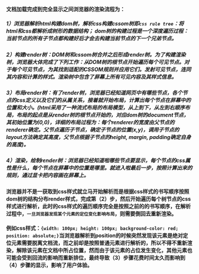 #### 文档加载完成到完全显示之间浏览器的渲染流程为：



##### 1）浏览器解析html构建dom树，解析css构建cssom树即`css rule tree`：将html和css都解析成树形的数据结构； dom树的构建过程是一个深度遍历过程：当前节点的所有子节点都构建好后才会去构建当前节点的下一个兄弟节点。

##### 2）构建render树：DOM树和cssom树合并之后形成render树。为了构建渲染树，浏览器大体完成了下列工作：从DOM树的根节点开始遍历每个可见节点。对于每个可见节点，为其找到适配的CSSOM规则并应用它们。发射可见节点，连同其内容和计算的样式。渲染树中包含了屏幕上所有可见内容及其样式信息。

##### 3）布局render树：有了render树，浏览器已经知道网页中有哪些节点，各个节点的css定义以及它们的从属关系，接着就开始布局，计算出每个节点在屏幕中的位置和大小。(html采用了一种流式布局的布局模型，从上到下，从左到右顺序布局，布局的起点是从render树的根节点开始的，对应dom树的document节点，其初始位置为(0,0)，详细的布局过程为：每个renderer的宽度由父节点的renderer确定。父节点遍历子节点，确定子节点的位置(x,y)，调用子节点的layout方法确定其高度，父节点根据子节点的height, margin, padding确定自身的高度)。

##### 4）渲染，绘制render树：浏览器已经知道啦哪些节点要显示，每个节点的css属性是什么，每个节点在屏幕中的位置是哪里。就进入啦最后一步，按照计算出来的规则，通过显卡把内容画在屏幕上。



**浏览器并不是一获取到css样式就立马开始解析而是根据css样式的书写顺序按照dom树的结构分布render样式，完成第（2）步，然后开始遍历每个树节点的css样式进行解析，此时的css样式的遍历顺序完全是按照之前的的书写顺序，在解析过程中，`一旦浏览器发现某个元素的定位变化影响布局`，则需要倒回去重新渲染。**



#### 例如css样式：`{width: 100px; height: 100px; background-color: red; position: absolute;}`当浏览器解析到position的时候突然发现该元素是绝对定位元素需要脱离文档流，而之前却是按照普通元素进行解析的，所以不得不重新渲染，解除该元素在文档中所占位置，然而由于该元素的占位发生变化，其他元素也可能会受到回流的影响而重新排位，最终导致（3）步骤花费时间太久而影响到（4）步骤的显示，影响了用户体验。